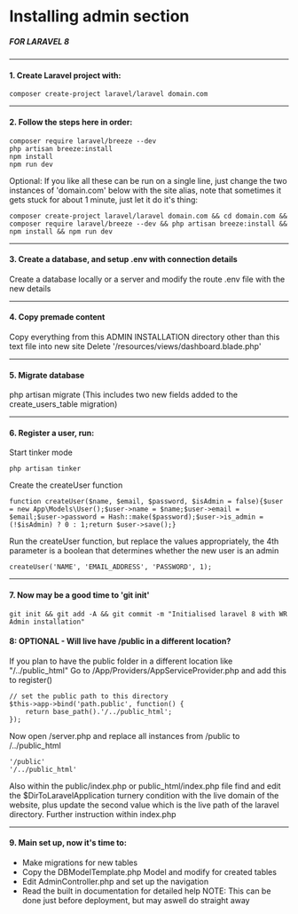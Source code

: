  # Installing admin section 

##### FOR LARAVEL 8 

----------------------------------
#### 1. Create Laravel project with:

    composer create-project laravel/laravel domain.com

----------------------------------
#### 2. Follow the steps here in order:
    composer require laravel/breeze --dev
    php artisan breeze:install
    npm install
    npm run dev

Optional: If you like all these can be run on a single line, just change the two instances of 'domain.com' below with the site alias, note that sometimes it gets stuck for about 1 minute, just let it do it's thing:

    composer create-project laravel/laravel domain.com && cd domain.com && composer require laravel/breeze --dev && php artisan breeze:install && npm install && npm run dev

----------------------------------
#### 3. Create a database, and setup .env with connection details

Create a database locally or a server and modify the route .env file with the new details

----------------------------------
#### 4. Copy premade content

Copy everything from this ADMIN INSTALLATION directory other than this text file into new site
Delete '/resources/views/dashboard.blade.php'

----------------------------------
#### 5. Migrate database
php artisan migrate
(This includes two new fields added to the create_users_table migration)

----------------------------------
#### 6. Register a user, run:

Start tinker mode

    php artisan tinker
    
Create the createUser function

    function createUser($name, $email, $password, $isAdmin = false){$user = new App\Models\User();$user->name = $name;$user->email = $email;$user->password = Hash::make($password);$user->is_admin = (!$isAdmin) ? 0 : 1;return $user->save();}

Run the createUser function, but replace the values appropriately, the 4th parameter is a boolean that determines whether the new user is an admin

    createUser('NAME', 'EMAIL_ADDRESS', 'PASSWORD', 1);

----------------------------------
#### 7. Now may be a good time to 'git init'

    git init && git add -A && git commit -m "Initialised laravel 8 with WR Admin installation"

#### 8: OPTIONAL - Will live have /public in a different location?

If you plan to have the public folder in a different location like "/../public_html"
Go to /App/Providers/AppServiceProvider.php and add this to register()

    // set the public path to this directory
    $this->app->bind('path.public', function() {
        return base_path().'/../public_html';
    });
 
Now open /server.php and replace all instances from /public to /../public_html

    '/public'
    '/../public_html'

Also within the public/index.php or public_html/index.php file find and edit the
$DirToLaravelApplication turnery condition with the live domain of the website, plus update the
second value which is the live path of the laravel directory. Further instruction within index.php

----------------------------------
#### 9. Main set up, now it's time to:
  - Make migrations for new tables
  - Copy the DBModelTemplate.php Model and modify for created tables
  - Edit AdminController.php and set up the navigation
  - Read the built in documentation for detailed help
NOTE: This can be done just before deployment, but may aswell do straight away